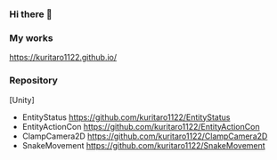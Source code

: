 ### Hi there 👋

### My works
https://kuritaro1122.github.io/

### Repository
[Unity]
* EntityStatus https://github.com/kuritaro1122/EntityStatus
* EntityActionCon https://github.com/kuritaro1122/EntityActionCon
* ClampCamera2D https://github.com/kuritaro1122/ClampCamera2D
* SnakeMovement https://github.com/kuritaro1122/SnakeMovement

<!--
**kuritaro1122/kuritaro1122** is a ✨ _special_ ✨ repository because its `README.md` (this file) appears on your GitHub profile.

Here are some ideas to get you started:

- 🔭 I’m currently working on ...
- 🌱 I’m currently learning ...
- 👯 I’m looking to collaborate on ...
- 🤔 I’m looking for help with ...
- 💬 Ask me about ...
- 📫 How to reach me: ...
- 😄 Pronouns: ...
- ⚡ Fun fact: ...
-->
